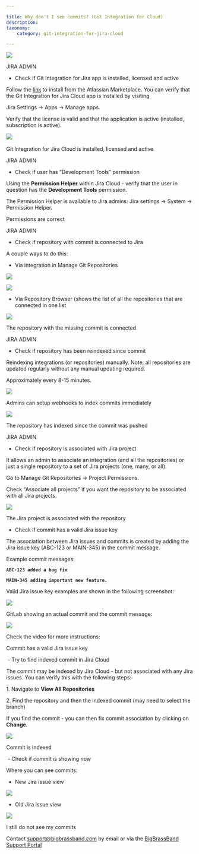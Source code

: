 ```yaml
---

title: Why don't I see commits? (Git Integration for Cloud)
description:
taxonomy:
    category: git-integration-for-jira-cloud

---
```

![](https://bigbrassband.atlassian.net/wiki/download/attachments/110755841/Asset%202@5x_1.png?version=4&modificationDate=1554913758813&cacheVersion=1&api=v2)



JIRA ADMIN

- Check if Git Integration for Jira app is installed, licensed and active

Follow the [link](https://marketplace.atlassian.com/apps/4984/git-integration-for-jira?hosting=cloud&tab=overview) to install from the Atlassian Marketplace. You can verify that the Git Integration for Jira Cloud app is installed by visiting

Jira Settings → Apps → Manage apps.

Verify that the license is valid and that the application is active (installed, subscription is active).   

![](https://bigbrassband.atlassian.net/wiki/download/thumbnails/110755841/manage-apps.png?version=1&modificationDate=1553619498618&cacheVersion=1&api=v2&width=800&height=388) 

Git Integration for Jira Cloud is installed, licensed and active

JIRA ADMIN

- Check if user has “Development Tools” permission

Using the **Permission Helper** within Jira Cloud - verify that the user in question has the **Development Tools** permission.

The Permission Helper is available to Jira admins: Jira settings → System → Permission Helper.

Permissions are correct

JIRA ADMIN

- Check if repository with commit is connected to Jira

A couple ways to do this:

*   Via integration in Manage Git Repositories

![](https://bigbrassband.atlassian.net/wiki/download/thumbnails/110755841/via-repo-1.png?version=3&modificationDate=1554317873812&cacheVersion=1&api=v2&width=800&height=388)

![](https://bigbrassband.atlassian.net/wiki/download/thumbnails/110755841/via-repo-2.png?version=4&modificationDate=1554318008865&cacheVersion=1&api=v2&width=800&height=388)

*   Via Repository Browser (shows the list of all the repositories that are connected in one list

![](https://bigbrassband.atlassian.net/wiki/download/thumbnails/110755841/reindex-since-commit.png?version=3&modificationDate=1554317871781&cacheVersion=1&api=v2&width=800&height=388)

The repository with the missing commit is connected

JIRA ADMIN

- Check if repository has been reindexed since commit

Reindexing integrations (or repositories) manually. Note: all repositories are updated regularly without any manual updating required.

Approximately every 8-15 minutes.

![](https://bigbrassband.atlassian.net/wiki/download/thumbnails/110755841/reindex-manually.png?version=3&modificationDate=1554317862621&cacheVersion=1&api=v2&width=800&height=388)

Admins can setup webhooks to index commits immediately

![](https://bigbrassband.atlassian.net/wiki/download/thumbnails/110755841/webhooks.png?version=3&modificationDate=1554317885518&cacheVersion=1&api=v2&width=800&height=388)

The repository has indexed since the commit was pushed

JIRA ADMIN

- Check if repository is associated with Jira project

It allows an admin to associate an integration (and all the repositories) or just a single repository to a set of Jira projects (one, many, or all).

Go to Manage Git Repositories → Project Permissions. 

Check "Associate all projects" if you want the repository to be associated with all Jira projects.

![](https://bigbrassband.atlassian.net/wiki/download/thumbnails/110755841/associate-projects.png?version=2&modificationDate=1554319092373&cacheVersion=1&api=v2&width=800&height=388)

The Jira project is associated with the repository

- Check if commit has a valid Jira issue key

The association between Jira issues and commits is created by adding the Jira issue key (ABC-123 or MAIN-345) in the commit message.

Example commit messages:

**```ABC-123 added a bug fix```**

**```MAIN-345 adding important new feature.```**



Valid Jira issue key examples are shown in the following screenshot:

![](https://bigbrassband.atlassian.net/wiki/download/thumbnails/110755841/valid-key.png?version=1&modificationDate=1554322237274&cacheVersion=1&api=v2&width=800&height=388)

GitLab showing an actual commit and the commit message:

![](https://bigbrassband.atlassian.net/wiki/download/thumbnails/110755841/gitlab.png?version=1&modificationDate=1554322268762&cacheVersion=1&api=v2&width=800&height=388)

Check the video for more instructions:

Commit has a valid Jira issue key

 - Try to find indexed commit in Jira Cloud

The commit may be indexed by Jira Cloud - but not associated with any Jira issues. You can verify this with the following steps:

1. Navigate to **View All Repositories** 

2\. Find the repository and then the indexed commit (may need to select the branch)

If you find the commit - you can then fix commit association by clicking on **Change**.

![](https://bigbrassband.atlassian.net/wiki/download/thumbnails/110755841/5.gif?version=1&modificationDate=1553533096032&cacheVersion=1&api=v2&width=800&height=429)

Commit is indexed

 - Check if commit is showing now

Where you can see commits:

*   New Jira issue view

![](https://bigbrassband.atlassian.net/wiki/download/thumbnails/110755841/new-jira.png?version=1&modificationDate=1554323932219&cacheVersion=1&api=v2&width=800&height=388)

*   Old Jira issue view

![](https://bigbrassband.atlassian.net/wiki/download/thumbnails/110755841/old-jira.png?version=1&modificationDate=1554323933624&cacheVersion=1&api=v2&width=800&height=388)

I still do not see my commits

Contact [support@bigbrassband.com](mailto:support@bigbrassband.com) by email or via the [BigBrassBand Support Portal](https://bigbrassband.atlassian.net/servicedesk/customer/portals)
